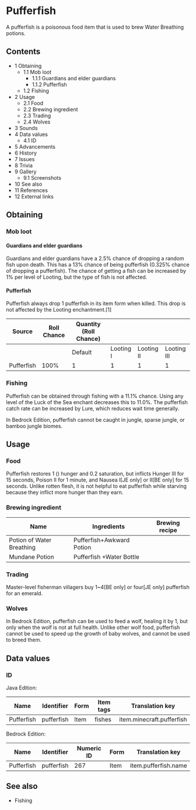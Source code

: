 # Pufferfish
A pufferfish is a poisonous food item that is used to brew Water Breathing potions.

## Contents
- 1 Obtaining
	- 1.1 Mob loot
		- 1.1.1 Guardians and elder guardians
		- 1.1.2 Pufferfish
	- 1.2 Fishing
- 2 Usage
	- 2.1 Food
	- 2.2 Brewing ingredient
	- 2.3 Trading
	- 2.4 Wolves
- 3 Sounds
- 4 Data values
	- 4.1 ID
- 5 Advancements
- 6 History
- 7 Issues
- 8 Trivia
- 9 Gallery
	- 9.1 Screenshots
- 10 See also
- 11 References
- 12 External links

## Obtaining
### Mob loot
#### Guardians and elder guardians
Guardians and elder guardians have a 2.5% chance of dropping a random fish upon death. This has a 13% chance of being pufferfish (0.325% chance of dropping a pufferfish). The chance of getting a fish can be increased by 1% per level of Looting, but the type of fish is not affected.

#### Pufferfish
Pufferfish always drop 1 pufferfish in its item form when killed. This drop is not affected by the Looting enchantment.[1]

| Source     | Roll Chance | Quantity (Roll Chance) |           |            |             |
|------------|-------------|------------------------|-----------|------------|-------------|
|            |             | Default                | Looting I | Looting II | Looting III |
| Pufferfish | 100%        | 1                      | 1         | 1          | 1           |

### Fishing
Pufferfish can be obtained through fishing with a 11.1% chance. Using any level of the Luck of the Sea enchant decreases this to 11.0%. The pufferfish catch rate can be increased by Lure, which reduces wait time generally.

In Bedrock Edition, pufferfish cannot be caught in jungle, sparse jungle, or bamboo jungle biomes.

## Usage
### Food
Pufferfish restores 1 () hunger and 0.2 saturation, but inflicts Hunger III for 15 seconds, Poison II for 1 minute, and Nausea I‌[JE  only] or II‌[BE  only] for 15 seconds. Unlike rotten flesh, it is not helpful to eat pufferfish while starving because they inflict more hunger than they earn.

### Brewing ingredient
| Name                      | Ingredients               | Brewing recipe |
|---------------------------|---------------------------|----------------|
| Potion of Water Breathing | Pufferfish+Awkward Potion |                |
| Mundane Potion            | Pufferfish +Water Bottle  |                |

### Trading
Master-level fisherman villagers buy 1~4‌[BE  only] or four‌[JE  only] pufferfish for an emerald.

### Wolves
In Bedrock Edition, pufferfish can be used to feed a wolf, healing it by 1, but only when the wolf is not at full health. Unlike other wolf food, pufferfish cannot be used to speed up the growth of baby wolves, and cannot be used to breed them.

## Data values
### ID
Java Edition:

| Name       | Identifier | Form | Item tags | Translation key           |
|------------|------------|------|-----------|---------------------------|
| Pufferfish | pufferfish | Item | fishes    | item.minecraft.pufferfish |

Bedrock Edition:

| Name       | Identifier | Numeric ID | Form | Translation key      |
|------------|------------|------------|------|----------------------|
| Pufferfish | pufferfish | 267        | Item | item.pufferfish.name |

## See also
- Fishing


